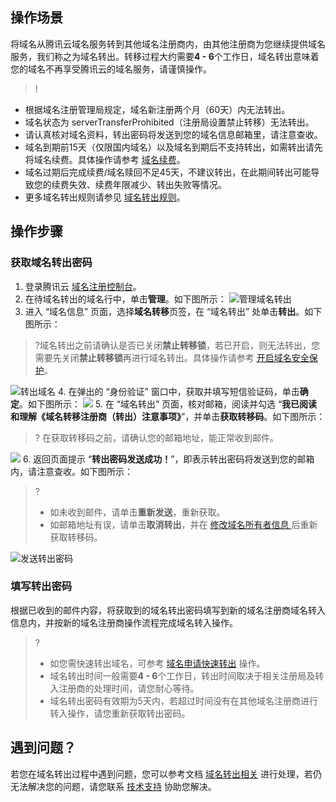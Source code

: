 ## 操作场景

将域名从腾讯云域名服务转到其他域名注册商内，由其他注册商为您继续提供域名服务，我们称之为域名转出。转移过程大约需要**4 - 6**个工作日，域名转出意味着您的域名不再享受腾讯云的域名服务，请谨慎操作。
>!
- 根据域名注册管理局规定，域名新注册两个月（60天）内无法转出。
- 域名状态为 serverTransferProhibited（注册局设置禁止转移）无法转出。
- 请认真核对域名资料，转出密码将发送到您的域名信息邮箱里，请注意查收。
- 域名到期前15天（仅限国内域名）以及域名到期后不支持转出，如需转出请先将域名续费。具体操作请参考 [域名续费](https://cloud.tencent.com/document/product/242/9611)。
- 域名过期后完成续费/域名赎回不足45天，不建议转出，在此期间转出可能导致您的续费失效、续费年限减少、转出失败等情况。
- 更多域名转出规则请参见 [域名转出规则](https://cloud.tencent.com/document/product/242/57743)。


## 操作步骤

### 获取域名转出密码

1. 登录腾讯云 [域名注册控制台](https://console.cloud.tencent.com/domain)。 
2. 在待域名转出的域名行中，单击**管理**。如下图所示：
![管理域名转出](https://qcloudimg.tencent-cloud.cn/raw/c567b451b5dcb071d3c352fbf55d7159.png)
3. 进入 “域名信息” 页面，选择**域名转移**页签，在 “域名转出” 处单击**转出**。如下图所示：
>?域名转出之前请确认是否已关闭**禁止转移锁**，若已开启，则无法转出，您需要先关闭**禁止转移锁**再进行域名转出。具体操作请参考 [开启域名安全保护](https://cloud.tencent.com/document/product/242/41275#.E5.BC.80.E5.90.AF-.E2.80.9C.E7.A6.81.E6.AD.A2.E8.BD.AC.E7.A7.BB.E9.94.81.E2.80.9D-.E5.8A.9F.E8.83.BD)。
>
![转出域名](https://qcloudimg.tencent-cloud.cn/raw/3300417da59f6b43407d2f6027825d94.png)
4. 在弹出的 “身份验证” 窗口中，获取并填写短信验证码，单击**确定**。如下图所示：
![](https://main.qcloudimg.com/raw/e5d712ca5d1d9807d43f0e3a00e8c8c9.png)
5. 在 “域名转出” 页面，核对邮箱，阅读并勾选 “**我已阅读和理解《域名转移注册商（转出）注意事项》**”，并单击**获取转移码**。如下图所示：
>? 在获取转移码之前，请确认您的邮箱地址，能正常收到邮件。
>
 ![](https://qcloudimg.tencent-cloud.cn/raw/bbcb159c27f3786d9301c547b6880c77.png)
6. 返回页面提示 “**转出密码发送成功！**”，即表示转出密码将发送到您的邮箱内，请注意查收。如下图所示：
>? 
>- 如未收到邮件，请单击**重新发送**，重新获取。
>- 如邮箱地址有误，请单击**取消转出**，并在 [修改域名所有者信息 ](https://cloud.tencent.com/document/product/242/3648) 后重新获取转移码。
>
![发送转出密码](https://qcloudimg.tencent-cloud.cn/raw/79debe828eea667326c19d5780691b09.png)

### 填写转出密码

根据已收到的邮件内容，将获取到的域名转出密码填写到新的域名注册商域名转入信息内，并按新的域名注册商操作流程完成域名转入操作。
>?
>- 如您需快速转出域名，可参考 [域名申请快速转出](https://cloud.tencent.com/document/product/242/65873) 操作。
> - 域名转出时间一般需要**4 - 6**个工作日，转出时间取决于相关注册局及转入注册商的处理时间，请您耐心等待。
> - 域名转出密码有效期为5天内，若超过时间没有在其他域名注册商进行转入操作，请您重新获取转出密码。


## 遇到问题？
若您在域名转出过程中遇到问题，您可以参考文档 [域名转出相关](https://cloud.tencent.com/document/product/242/49947) 进行处理，若仍无法解决您的问题，请您联系 [技术支持](https://cloud.tencent.com/document/product/242/57608) 协助您解决。
